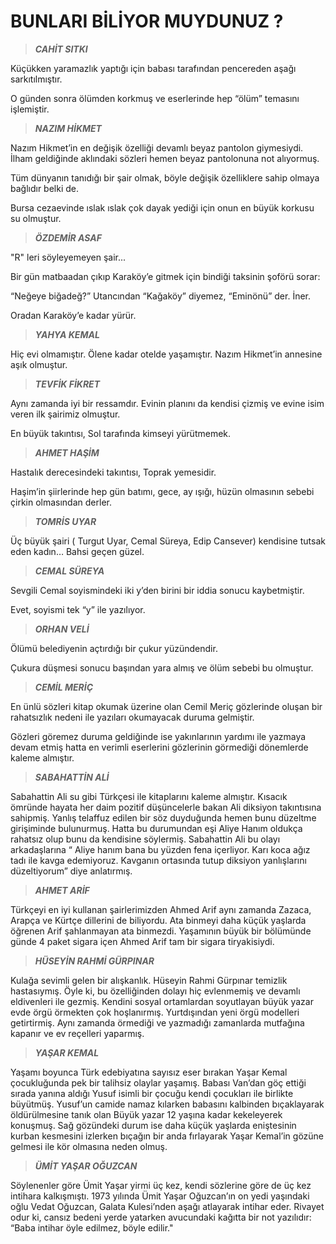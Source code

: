 # BUNLARI BİLİYOR MUYDUNUZ ?

> ***CAHİT SITKI*** 

Küçükken yaramazlık yaptığı için babası tarafından pencereden aşağı sarkıtılmıştır.

O günden sonra ölümden korkmuş ve eserlerinde hep “ölüm” temasını işlemiştir.

>  ***NAZIM HİKMET***

Nazım Hikmet’in en değişik özelliği devamlı beyaz pantolon giymesiydi. İlham geldiğinde aklındaki sözleri hemen beyaz pantolonuna not alıyormuş.

Tüm dünyanın tanıdığı bir şair olmak, böyle değişik özelliklere sahip olmaya bağlıdır belki de.

Bursa cezaevinde ıslak ıslak çok dayak yediği için onun en büyük korkusu su olmuştur.

> ***ÖZDEMİR ASAF***



"R" leri söyleyemeyen şair...

Bir gün matbaadan çıkıp Karaköy’e gitmek için bindiği taksinin şoförü sorar:

“Neğeye biğadeğ?” Utancından “Kağaköy” diyemez, “Eminönü” der. İner.

Oradan Karaköy’e kadar yürür.

> ***YAHYA KEMAL***

Hiç evi olmamıştır. Ölene kadar otelde yaşamıştır. Nazım Hikmet’in annesine aşık olmuştur.

> ***TEVFİK FİKRET***

Aynı zamanda iyi bir ressamdır. Evinin planını da kendisi çizmiş ve evine isim veren ilk şairimiz olmuştur.

En büyük takıntısı, Sol tarafında kimseyi yürütmemek.

> ***AHMET HAŞİM***

Hastalık derecesindeki takıntısı, Toprak yemesidir.

Haşim’in şiirlerinde hep gün batımı, gece, ay ışığı, hüzün olmasının sebebi çirkin olmasından derler.

> ***TOMRİS UYAR***

Üç büyük şairi ( Turgut Uyar, Cemal Süreya, Edip Cansever) kendisine tutsak eden kadın…
Bahsi geçen güzel.

> ***CEMAL SÜREYA***

Sevgili Cemal soyismindeki iki y’den birini bir iddia sonucu kaybetmiştir.

Evet, soyismi tek “y” ile yazılıyor.

> ***ORHAN VELİ***

Ölümü belediyenin açtırdığı bir çukur yüzündendir.

Çukura düşmesi sonucu başından yara almış ve ölüm sebebi bu olmuştur.

> ***CEMİL MERİÇ***

En ünlü sözleri kitap okumak üzerine olan Cemil Meriç gözlerinde oluşan bir rahatsızlık nedeni ile yazıları okumayacak duruma gelmiştir.

Gözleri göremez duruma geldiğinde ise yakınlarının yardımı ile yazmaya devam etmiş hatta en verimli eserlerini gözlerinin görmediği dönemlerde kaleme almıştır.

> ***SABAHATTİN ALİ***

Sabahattin Ali su gibi Türkçesi ile kitaplarını kaleme almıştır. Kısacık ömründe hayata her daim pozitif düşüncelerle bakan Ali diksiyon takıntısına sahipmiş.
Yanlış telaffuz edilen bir söz duyduğunda hemen bunu düzeltme girişiminde bulunurmuş.
Hatta bu durumundan eşi Aliye Hanım oldukça rahatsız olup bunu da kendisine söylermiş.
Sabahattin Ali bu olayı arkadaşlarına “ Aliye hanım bana bu yüzden fena içerliyor. Karı koca ağız tadı ile kavga edemiyoruz.
Kavganın ortasında tutup diksiyon yanlışlarını düzeltiyorum” diye anlatırmış.
> ***AHMET ARİF***

Türkçeyi en iyi kullanan şairlerimizden
Ahmed Arif aynı zamanda Zazaca, Arapça ve Kürtçe dillerini de biliyordu.
Ata binmeyi daha küçük yaşlarda öğrenen Arif şahlanmayan ata binmezdi.
Yaşamının büyük bir bölümünde günde 4 paket sigara içen Ahmed Arif tam bir sigara tiryakisiydi.
> ***HÜSEYİN RAHMİ GÜRPINAR***

Kulağa sevimli gelen bir alışkanlık. Hüseyin Rahmi Gürpınar temizlik hastasıymış.
Öyle ki, bu özelliğinden dolayı hiç evlenmemiş ve devamlı eldivenleri ile gezmiş.
Kendini sosyal ortamlardan soyutlayan büyük yazar evde örgü örmekten çok hoşlanırmış.
Yurtdışından yeni örgü modelleri getirtirmiş. Aynı zamanda örmediği ve yazmadığı zamanlarda mutfağına kapanır ve ev reçelleri yaparmış.
> ***YAŞAR KEMAL***

Yaşamı boyunca Türk edebiyatına sayısız eser bırakan Yaşar Kemal çocukluğunda pek bir talihsiz olaylar yaşamış.
Babası Van’dan göç ettiği sırada yanına aldığı Yusuf isimli bir çocuğu kendi çocukları ile birlikte büyütmüş.
Yusuf’un camide namaz kılarken babasını kalbinden bıçaklayarak öldürülmesine tanık olan Büyük yazar 12 yaşına kadar kekeleyerek konuşmuş.
Sağ gözündeki durum ise daha küçük yaşlarda eniştesinin kurban kesmesini izlerken bıçağın bir anda fırlayarak Yaşar Kemal’in gözüne gelmesi ile kör olmasına neden olmuş.
> ***ÜMİT YAŞAR OĞUZCAN***

Söylenenler göre Ümit Yaşar yirmi üç kez, kendi sözlerine göre de üç kez intihara kalkışmıştı.
1973 yılında Ümit Yaşar Oğuzcan’ın on yedi yaşındaki oğlu Vedat Oğuzcan, Galata Kulesi’nden aşağı atlayarak intihar eder.
Rivayet odur ki, cansız bedeni yerde yatarken avucundaki kağıtta bir not yazılıdır:
“Baba intihar öyle edilmez, böyle edilir."